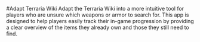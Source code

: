 #Adapt Terraria Wiki
Adapt the Terraria Wiki into a more intuitive tool for players who are unsure which weapons or armor to search for. This app is designed to help players easily track their in-game progression by providing a clear overview of the items they already own and those they still need to find.
